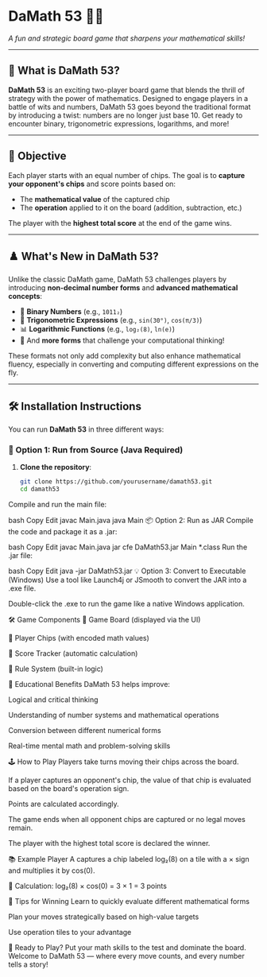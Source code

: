 # DaMath 53 🎲🧠  
*A fun and strategic board game that sharpens your mathematical skills!*

---

## 🧩 What is DaMath 53?

**DaMath 53** is an exciting two-player board game that blends the thrill of strategy with the power of mathematics. Designed to engage players in a battle of wits and numbers, DaMath 53 goes beyond the traditional format by introducing a twist: numbers are no longer just base 10. Get ready to encounter binary, trigonometric expressions, logarithms, and more!

---

## 🎯 Objective

Each player starts with an equal number of chips. The goal is to **capture your opponent's chips** and score points based on:

- The **mathematical value** of the captured chip  
- The **operation** applied to it on the board (addition, subtraction, etc.)

The player with the **highest total score** at the end of the game wins.

---

## ♟️ What's New in DaMath 53?

Unlike the classic DaMath game, DaMath 53 challenges players by introducing **non-decimal number forms** and **advanced mathematical concepts**:

- 🔢 **Binary Numbers** (e.g., `1011₂`)  
- 📐 **Trigonometric Expressions** (e.g., `sin(30°)`, `cos(π/3)`)  
- 📊 **Logarithmic Functions** (e.g., `log₂(8)`, `ln(e)`)  
- 🧠 And **more forms** that challenge your computational thinking!

These formats not only add complexity but also enhance mathematical fluency, especially in converting and computing different expressions on the fly.

---

## 🛠️ Installation Instructions

You can run **DaMath 53** in three different ways:

### 🧪 Option 1: Run from Source (Java Required)

1. **Clone the repository**:
   ```bash
   git clone https://github.com/yourusername/damath53.git
   cd damath53
Compile and run the main file:

bash
Copy
Edit
javac Main.java
java Main
📦 Option 2: Run as JAR
Compile the code and package it as a .jar:

bash
Copy
Edit
javac Main.java
jar cfe DaMath53.jar Main *.class
Run the .jar file:

bash
Copy
Edit
java -jar DaMath53.jar
💡 Option 3: Convert to Executable (Windows)
Use a tool like Launch4j or JSmooth to convert the JAR into a .exe file.

Double-click the .exe to run the game like a native Windows application.

🛠️ Game Components
🎯 Game Board (displayed via the UI)

🔵 Player Chips (with encoded math values)

🧾 Score Tracker (automatic calculation)

📘 Rule System (built-in logic)

🧮 Educational Benefits
DaMath 53 helps improve:

Logical and critical thinking

Understanding of number systems and mathematical operations

Conversion between different numerical forms

Real-time mental math and problem-solving skills

🕹️ How to Play
Players take turns moving their chips across the board.

If a player captures an opponent's chip, the value of that chip is evaluated based on the board's operation sign.

Points are calculated accordingly.

The game ends when all opponent chips are captured or no legal moves remain.

The player with the highest total score is declared the winner.

📚 Example
Player A captures a chip labeled log₂(8) on a tile with a × sign and multiplies it by cos(0).

🧮 Calculation: log₂(8) × cos(0) = 3 × 1 = 3 points

🧠 Tips for Winning
Learn to quickly evaluate different mathematical forms

Plan your moves strategically based on high-value targets

Use operation tiles to your advantage

🚀 Ready to Play?
Put your math skills to the test and dominate the board.
Welcome to DaMath 53 — where every move counts, and every number tells a story!
